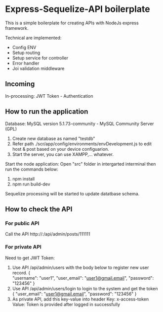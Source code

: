 # Express-Sequelize-API boilerplate
This is a simple boilerplate for creating APIs with NodeJs express framework.

Technical are implemented:
 - Config ENV
 - Setup routing
 - Setup service for controller
 - Error handler
 - Joi validation middleware

## Incoming
In-processing: JWT Token - Authentication

## How to run the application

Database: MySQL version 5.1.73-community - MySQL Community Server (GPL)
 1) Create new database as named "testdb"
 2) Refer path ./scr/app/config/environments/envDevelopment.js to edit host & post based on your device configuarion.
 3) Start the server, you can use XAMPP,... whatever.

Start the node application: Open "src" folder in intergarted interminal then run the commands below:
 1) npm install
 2) npm run build-dev

Sequelize processing will be started to update datatbase schema.

## How to check the API

### For public API
Call the API<GET> http://<hostAddress>:<portNumber>/api/admin/posts/111111

### For private API

Need to get JWT Token:
 1) Use API /api/admin/users with the body below to register new user record.
    {  
        "username": "user1",
        "user_email": "user1@gmail.email",
        "password": "123456"
    }
 2) Use API /api/admin/users/login to login to the system and get the token
    {
        "user_email": "user1@gmail.email",
        "password": "123456"
    }
 3) As private API, add this key-value into header
    Key: x-access-token
    Value: Token is provided after logged in successfully